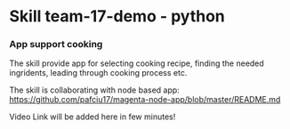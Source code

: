 # Skill team-17-demo - python

### App support cooking

The skill provide app for selecting cooking recipe, finding the needed ingridents, leading through cooking process etc.

The skill is collaborating with node based app: https://github.com/pafciu17/magenta-node-app/blob/master/README.md

Video Link will be added here in few minutes!
